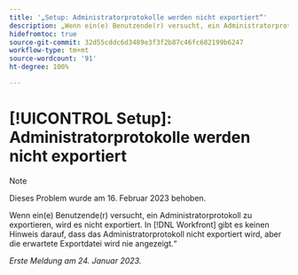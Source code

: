 ```yaml
---
title: '„Setup: Administratorprotokolle werden nicht exportiert“'
description: „Wenn ein(e) Benutzende(r) versucht, ein Administratorprotokoll zu exportieren, wird es nicht exportiert. In Workfront gibt es keinen Hinweis darauf, dass das Administratorprotokoll nicht exportiert wird, aber die erwartete Exportdatei wird nie angezeigt.“
hidefromtoc: true
source-git-commit: 32d55cddc6d3489e3f3f2b87c46fc682199b6247
workflow-type: tm+mt
source-wordcount: '91'
ht-degree: 100%

---
```



# [!UICONTROL Setup]: Administratorprotokolle werden nicht exportiert

>[!NOTE]
>
>Dieses Problem wurde am 16. Februar 2023 behoben.

Wenn ein(e) Benutzende(r) versucht, ein Administratorprotokoll zu exportieren, wird es nicht exportiert. In [!DNL Workfront] gibt es keinen Hinweis darauf, dass das Administratorprotokoll nicht exportiert wird, aber die erwartete Exportdatei wird nie angezeigt.“

_Erste Meldung am 24. Januar 2023._

